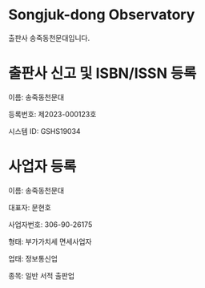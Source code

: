 # Songjuk-dong Observatory

출판사 송죽동천문대입니다.

# 출판사 신고 및 ISBN/ISSN 등록

이름: 송죽동천문대

등록번호: 제2023-000123호

시스템 ID: GSHS19034

# 사업자 등록

이름: 송죽동천문대

대표자: 문현호

사업자번호: 306-90-26175

형태: 부가가치세 면세사업자

업태: 정보통신업

종목: 일반 서적 출판업
